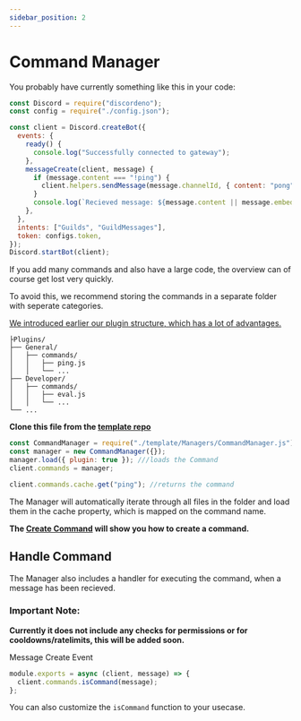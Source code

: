 ```yaml
---
sidebar_position: 2
---
```


# Command Manager

You probably have currently something like this in your code:

```js
const Discord = require("discordeno");
const config = require("./config.json");

const client = Discord.createBot({
  events: {
    ready() {
      console.log("Successfully connected to gateway");
    },
    messageCreate(client, message) {
      if (message.content === "!ping") {
        client.helpers.sendMessage(message.channelId, { content: "pong" });
      }
      console.log(`Recieved message: ${message.content || message.embeds}`);
    },
  },
  intents: ["Guilds", "GuildMessages"],
  token: configs.token,
});
Discord.startBot(client);
```

If you add many commands and also have a large code, the overview can of course get lost very quickly.

To avoid this, we recommend storing the commands in a separate folder with seperate categories.

[We introduced earlier our plugin structure, which has a lot of advantages.](../design.md)

```root
├Plugins/
├── General/
│   ├── commands/
│   │   ├── ping.js
│   │   └── ...
├── Developer/
│   ├── commands/
│   │   ├── eval.js
│   │   └── ...
└── ...
```

**Clone this file from the
[template repo](https://github.com/discordeno/discordeno/tree/main/template/nodejs/Managers/CommandManager.js)**

```js
const CommandManager = require("./template/Managers/CommandManager.js");
const manager = new CommandManager({});
manager.load({ plugin: true }); ///loads the Command
client.commands = manager;

client.commands.cache.get("ping"); //returns the command
```

The Manager will automatically iterate through all files in the folder and load them in the cache property, which is
mapped on the command name.

**The [Create Command](./create-command.md) will show you how to create a command.**

## Handle Command

The Manager also includes a handler for executing the command, when a message has been recieved.

### Important Note:

**Currently it does not include any checks for permissions or for cooldowns/ratelimits, this will be added soon.**

Message Create Event

```js
module.exports = async (client, message) => {
  client.commands.isCommand(message);
};
```

You can also customize the `isCommand` function to your usecase.
